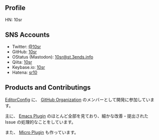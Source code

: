 Profile
-------

HN: 10sr



SNS Accounts
------------

* Twitter: [@10sr](https://twitter.com/10sr)
* GitHub: [10sr](https://github.com/10sr)
* OStatus (Mastodon): [10sr@st.3ends.info](https://st.3ends.info/@10sr)
* Qiita: [10sr](http://qiita.com/10sr)
* Keybase.io: [10sr](https://keybase.io/10sr)
* Hatena: [sr10](http://profile.hatena.ne.jp/sr10/)


Products and Contributings
-------------

[EditorConfig](http://editorconfig.org) に、 
[GitHub Organization](https://github.com/editorconfig/)
のメンバーとして開発に参加しています。

主に、 [Emacs Plugin](http://github.com/editorconfig/editorconfig-emacs)
のほとんど全部を見ており、細かな改善・提出された Issue の処理的なことをしています。

また、 [Micro Plugin](http://github.com/10sr/editorconfig-micro)
も作っています。
